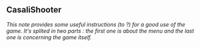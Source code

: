 ## CasaliShooter

*This note provides some useful instructions (to ?) for a good use of the game.*
*It's splited in two parts : the first one is about the menu and the last one is concerning the game itself.*




